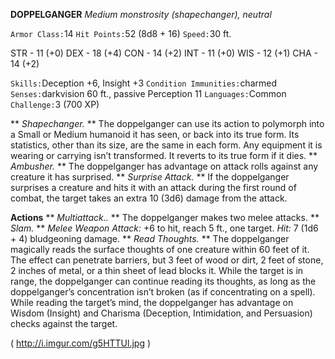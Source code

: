 __**DOPPELGANGER**__
*Medium monstrosity (shapechanger), neutral*

`Armor Class:`14
`Hit Points:`52 (8d8 + 16)
`Speed:`30 ft.

STR - 11 (+0)
DEX - 18 (+4)
CON - 14 (+2)
INT - 11 (+0)
WIS - 12 (+1)
CHA - 14 (+2)

`Skills:`Deception +6, Insight +3
`Condition Immunities:`charmed
`Senses:`darkvision 60 ft., passive Perception 11
`Languages:`Common
`Challenge:`3 (700 XP)

** *Shapechanger.* ** The doppelganger can use its action to polymorph into a Small or Medium humanoid it has seen, or back into its true form. Its statistics, other than its size, are the same in each form. Any equipment it is wearing or carrying isn’t transformed. It reverts to its true form if it dies.
** *Ambusher.* ** The doppelganger has advantage on attack rolls against any creature it has surprised.
** *Surprise Attack.* ** If the doppelganger surprises a creature and hits it with an attack during the first round of combat, the target takes an extra 10 (3d6) damage from the attack.

**Actions**
** *Multiattack..* ** The doppelganger makes two melee attacks.
** *Slam.* ** *Melee Weapon Attack:* +6 to hit, reach 5 ft., one target. *Hit:* 7 (1d6 + 4) bludgeoning damage.
** *Read Thoughts.* ** The doppelganger magically reads the surface thoughts of one creature within 60 feet of it. The effect can penetrate barriers, but 3 feet of wood or dirt, 2 feet of stone, 2 inches of metal, or a thin sheet of lead blocks it. While the target is in range, the doppelganger can continue reading its thoughts, as long as the doppelganger’s concentration isn’t broken (as if concentrating on a spell). While reading the target’s mind, the doppelganger has advantage on Wisdom (Insight) and Charisma (Deception, Intimidation, and Persuasion) checks against the target.

 ( http://i.imgur.com/g5HTTUl.jpg )